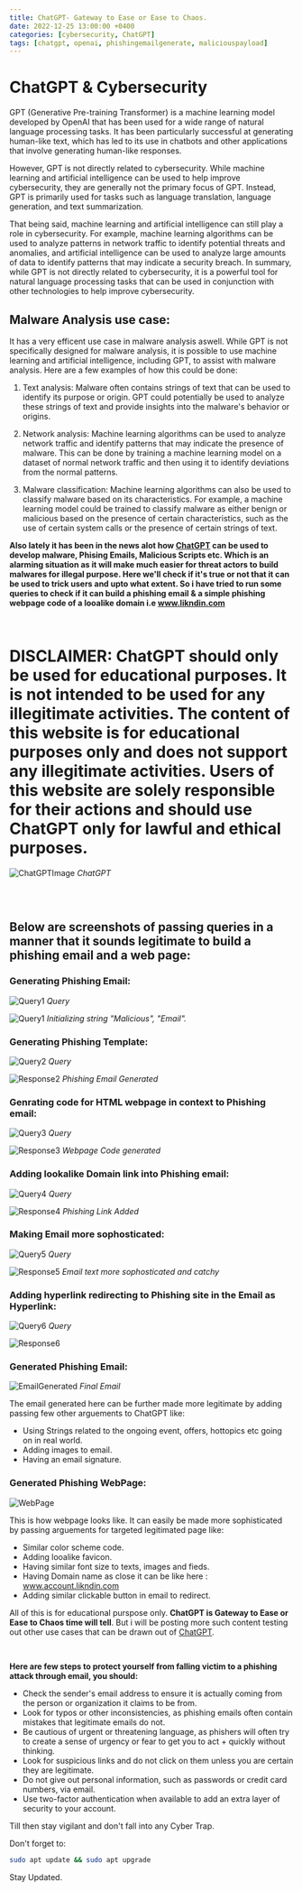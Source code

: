 ```yaml
---
title: ChatGPT- Gateway to Ease or Ease to Chaos.
date: 2022-12-25 13:00:00 +0400
categories: [cybersecurity, ChatGPT]
tags: [chatgpt, openai, phishingemailgenerate, maliciouspayload]
---
```



# ChatGPT & Cybersecurity

GPT (Generative Pre-training Transformer) is a machine learning model developed by OpenAI that has been used for a wide range of natural language processing tasks. It has been particularly successful at generating human-like text, which has led to its use in chatbots and other applications that involve generating human-like responses.

However, GPT is not directly related to cybersecurity. While machine learning and artificial intelligence can be used to help improve cybersecurity, they are generally not the primary focus of GPT. Instead, GPT is primarily used for tasks such as language translation, language generation, and text summarization.

That being said, machine learning and artificial intelligence can still play a role in cybersecurity. For example, machine learning algorithms can be used to analyze patterns in network traffic to identify potential threats and anomalies, and artificial intelligence can be used to analyze large amounts of data to identify patterns that may indicate a security breach.
In summary, while GPT is not directly related to cybersecurity, it is a powerful tool for natural language processing tasks that can be used in conjunction with other technologies to help improve cybersecurity.

## Malware Analysis use case:

It has a very efficent use case in malware analysis aswell. While GPT is not specifically designed for malware analysis, it is possible to use machine learning and artificial intelligence, including GPT, to assist with malware analysis. Here are a few examples of how this could be done:

1. Text analysis: Malware often contains strings of text that can be used to identify its purpose or origin. GPT could potentially be used to analyze these strings of text and provide insights into the malware's behavior or origins.

2. Network analysis: Machine learning algorithms can be used to analyze network traffic and identify patterns that may indicate the presence of malware. This can be done by training a machine learning model on a dataset of normal network traffic and then using it to identify deviations from the normal patterns.

3. Malware classification: Machine learning algorithms can also be used to classify malware based on its characteristics. For example, a machine learning model could be trained to classify malware as either benign or malicious based on the presence of certain characteristics, such as the use of certain system calls or the presence of certain strings of text.


**Also lately it has been in the news alot how [ChatGPT](https://chat.openai.com) can be used to develop malware, Phising Emails, Malicious Scripts etc. Which is an alarming situation as it will make much easier for threat actors to build malwares for illegal purpose. Here we'll check if it's true or not that it can be used to trick users and upto what extent. So i have tried to run some queries to check if it can build a phishing email & a simple phishing webpage code of a looalike domain i.e www.likndin.com**
<pre>

</pre>
# **DISCLAIMER: ChatGPT should only be used for educational purposes. It is not intended to be used for any illegitimate activities. The content of this website is for educational purposes only and does not support any illegitimate activities. Users of this website are solely responsible for their actions and should use ChatGPT only for lawful and ethical purposes.**

![ChatGPTImage](/assets/images/2022-12-25-ChatGPT-%26-Cybersecurity/ChatGPTImage.png)
_ChatGPT_
<pre>


</pre>

## Below are screenshots of passing queries in a manner that it sounds legitimate to build a phishing email and a web page:

### **Generating Phishing Email:**


![Query1](/assets/images/2022-12-25-ChatGPT-%26-Cybersecurity/Query1.png)
_Query_


![Query1](/assets/images/2022-12-25-ChatGPT-%26-Cybersecurity/Response1.png)
_Initializing string "Malicious", "Email"._


### Generating Phishing Template:

![Query2](/assets/images/2022-12-25-ChatGPT-%26-Cybersecurity/Query2.png)
_Query_

![Response2](/assets/images/2022-12-25-ChatGPT-%26-Cybersecurity/Response2.png)
_Phishing Email Generated_


### Genrating code for HTML webpage in context to Phishing email:

![Query3](/assets/images/2022-12-25-ChatGPT-%26-Cybersecurity/Query3.png)
_Query_

![Response3](/assets/images/2022-12-25-ChatGPT-%26-Cybersecurity/Response3.png)
_Webpage Code generated_

### Adding lookalike Domain link into Phishing email:

![Query4](/assets/images/2022-12-25-ChatGPT-%26-Cybersecurity/Query4.png)
_Query_

![Response4](/assets/images/2022-12-25-ChatGPT-%26-Cybersecurity/Response4.png)
_Phishing Link Added_

### Making Email more sophosticated:

![Query5](/assets/images/2022-12-25-ChatGPT-%26-Cybersecurity/Query5.png)
_Query_

![Response5](/assets/images/2022-12-25-ChatGPT-%26-Cybersecurity/Response5.png)
_Email text more sophosticated and catchy_

### Adding hyperlink redirecting to Phishing site in the Email as Hyperlink:

![Query6](/assets/images/2022-12-25-ChatGPT-%26-Cybersecurity/Query6.png)
_Query_

![Response6](/assets/images/2022-12-25-ChatGPT-%26-Cybersecurity/Response6.png)


### Generated Phishing Email:

![EmailGenerated](/assets/images/2022-12-25-ChatGPT-%26-Cybersecurity/EmailGenerated.png)
_Final Email_

The email generated here can be further made more legitimate by adding passing few other arguements to ChatGPT like: 

+ Using Strings related to the ongoing event, offers, hottopics etc going on in real world.
+ Adding images to email.
+ Having an email signature.

### Generated Phishing WebPage:

![WebPage](/assets/images/2022-12-25-ChatGPT-%26-Cybersecurity/Webpage.png)

This is how webpage looks like. It can easily be made more sophisticated by passing arguements for targeted legitimated page like:

+ Similar color scheme code.
+ Adding looalike favicon.
+ Having similar font size to texts, images and fieds.
+ Having Domain name as close it can be like here : www.account.likndin.com
+ Adding similar clickable button in email to redirect.

All of this is for educational purspose only. **ChatGPT is Gateway to Ease or Ease to Chaos time will tell**. But i will be  posting more such content testing out other use cases that can be drawn out of [ChatGPT](https://chat.openai.com).
<pre>

</pre>

**Here are few steps to protect yourself from falling victim to a phishing attack through email, you should:**

+ Check the sender's email address to ensure it is actually coming from the person or organization it claims to be from.
+ Look for typos or other inconsistencies, as phishing emails often contain mistakes that legitimate emails do not.
+ Be cautious of urgent or threatening language, as phishers will often try to create a sense of urgency or fear to get you to act + quickly without thinking.
+ Look for suspicious links and do not click on them unless you are certain they are legitimate.
+ Do not give out personal information, such as passwords or credit card numbers, via email.
+ Use two-factor authentication when available to add an extra layer of security to your account.

Till then stay vigilant and don't fall into any Cyber Trap.

Don't forget to:

```bash
sudo apt update && sudo apt upgrade
```

Stay Updated.
























